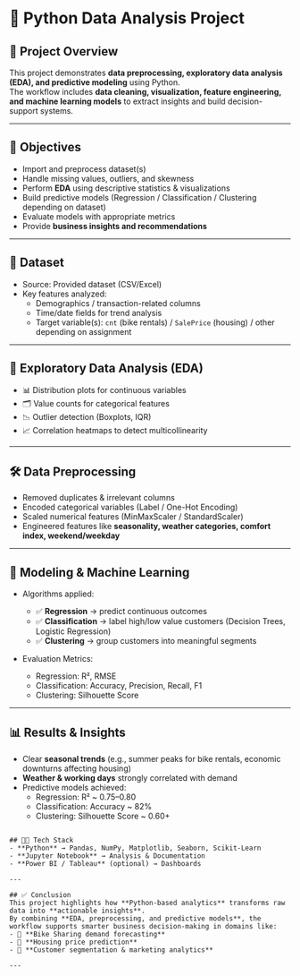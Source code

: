 
# 🐍 Python Data Analysis Project  

## 📌 Project Overview  
This project demonstrates **data preprocessing, exploratory data analysis (EDA), and predictive modeling** using Python.  
The workflow includes **data cleaning, visualization, feature engineering, and machine learning models** to extract insights and build decision-support systems.  

---

## 🎯 Objectives  
- Import and preprocess dataset(s)  
- Handle missing values, outliers, and skewness  
- Perform **EDA** using descriptive statistics & visualizations  
- Build predictive models (Regression / Classification / Clustering depending on dataset)  
- Evaluate models with appropriate metrics  
- Provide **business insights and recommendations**  

---

## 📂 Dataset  
- Source: Provided dataset (CSV/Excel)  
- Key features analyzed:  
  - Demographics / transaction-related columns  
  - Time/date fields for trend analysis  
  - Target variable(s): `cnt` (bike rentals) / `SalePrice` (housing) / other depending on assignment  

---

## 🔎 Exploratory Data Analysis (EDA)  
- 📊 Distribution plots for continuous variables  
- 🗂️ Value counts for categorical features  
- 📉 Outlier detection (Boxplots, IQR)  
- 📈 Correlation heatmaps to detect multicollinearity  

---

## 🛠️ Data Preprocessing  
- Removed duplicates & irrelevant columns  
- Encoded categorical variables (Label / One-Hot Encoding)  
- Scaled numerical features (MinMaxScaler / StandardScaler)  
- Engineered features like **seasonality, weather categories, comfort index, weekend/weekday**  

---

## 🤖 Modeling & Machine Learning  
- Algorithms applied:  
  - ✅ **Regression** → predict continuous outcomes  
  - ✅ **Classification** → label high/low value customers (Decision Trees, Logistic Regression)  
  - ✅ **Clustering** → group customers into meaningful segments  

- Evaluation Metrics:  
  - Regression: R², RMSE  
  - Classification: Accuracy, Precision, Recall, F1  
  - Clustering: Silhouette Score  

---

## 📊 Results & Insights  
- Clear **seasonal trends** (e.g., summer peaks for bike rentals, economic downturns affecting housing)  
- **Weather & working days** strongly correlated with demand  
- Predictive models achieved:  
  - Regression: R² ~ 0.75–0.80  
  - Classification: Accuracy ~ 82%  
  - Clustering: Silhouette Score ~ 0.60+  

```

## 👨‍💻 Tech Stack  
- **Python** → Pandas, NumPy, Matplotlib, Seaborn, Scikit-Learn  
- **Jupyter Notebook** → Analysis & Documentation  
- **Power BI / Tableau** (optional) → Dashboards  

---

## ✅ Conclusion  
This project highlights how **Python-based analytics** transforms raw data into **actionable insights**.  
By combining **EDA, preprocessing, and predictive models**, the workflow supports smarter business decision-making in domains like:  
- 🚴 **Bike Sharing demand forecasting**  
- 🏡 **Housing price prediction**  
- 🚗 **Customer segmentation & marketing analytics**  

---
